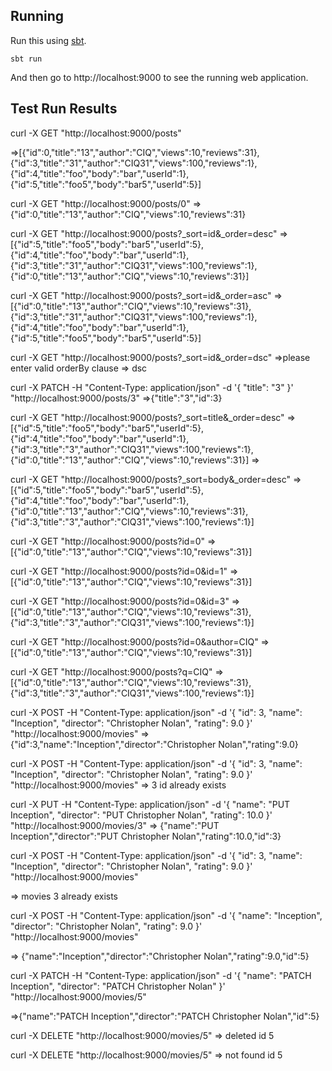 
## Running

Run this using [sbt](http://www.scala-sbt.org/).

```
sbt run
```

And then go to http://localhost:9000 to see the running web application.

## Test Run Results
curl -X GET "http://localhost:9000/posts"

=>[{"id":0,"title":"13","author":"CIQ","views":10,"reviews":31},{"id":3,"title":"31","author":"CIQ31","views":100,"reviews":1},{"id":4,"title":"foo","body":"bar","userId":1},{"id":5,"title":"foo5","body":"bar5","userId":5}]

curl -X GET "http://localhost:9000/posts/0"
=>{"id":0,"title":"13","author":"CIQ","views":10,"reviews":31}


curl -X GET "http://localhost:9000/posts?_sort=id&_order=desc"
=>[{"id":5,"title":"foo5","body":"bar5","userId":5},{"id":4,"title":"foo","body":"bar","userId":1},{"id":3,"title":"31","author":"CIQ31","views":100,"reviews":1},{"id":0,"title":"13","author":"CIQ","views":10,"reviews":31}]


curl -X GET "http://localhost:9000/posts?_sort=id&_order=asc"
=>[{"id":0,"title":"13","author":"CIQ","views":10,"reviews":31},{"id":3,"title":"31","author":"CIQ31","views":100,"reviews":1},{"id":4,"title":"foo","body":"bar","userId":1},{"id":5,"title":"foo5","body":"bar5","userId":5}]

curl -X GET "http://localhost:9000/posts?_sort=id&_order=dsc"
=>please enter valid orderBy clause => dsc

curl -X PATCH -H "Content-Type: application/json" -d '{
  "title": "3"
}' "http://localhost:9000/posts/3"
=>{"title":"3","id":3}

curl -X GET "http://localhost:9000/posts?_sort=title&_order=desc"
=>[{"id":5,"title":"foo5","body":"bar5","userId":5},{"id":4,"title":"foo","body":"bar","userId":1},{"id":3,"title":"3","author":"CIQ31","views":100,"reviews":1},{"id":0,"title":"13","author":"CIQ","views":10,"reviews":31}]
=>

curl -X GET "http://localhost:9000/posts?_sort=body&_order=desc"
=>[{"id":5,"title":"foo5","body":"bar5","userId":5},{"id":4,"title":"foo","body":"bar","userId":1},{"id":0,"title":"13","author":"CIQ","views":10,"reviews":31},{"id":3,"title":"3","author":"CIQ31","views":100,"reviews":1}]


curl -X GET "http://localhost:9000/posts?id=0"
=>[{"id":0,"title":"13","author":"CIQ","views":10,"reviews":31}]

curl -X GET "http://localhost:9000/posts?id=0&id=1"
=>[{"id":0,"title":"13","author":"CIQ","views":10,"reviews":31}]

curl -X GET "http://localhost:9000/posts?id=0&id=3"
=>[{"id":0,"title":"13","author":"CIQ","views":10,"reviews":31},{"id":3,"title":"3","author":"CIQ31","views":100,"reviews":1}]


curl -X GET "http://localhost:9000/posts?id=0&author=CIQ"
=>[{"id":0,"title":"13","author":"CIQ","views":10,"reviews":31}]

curl -X GET "http://localhost:9000/posts?q=CIQ"
=>[{"id":0,"title":"13","author":"CIQ","views":10,"reviews":31},{"id":3,"title":"3","author":"CIQ31","views":100,"reviews":1}]

curl -X POST -H "Content-Type: application/json" -d '{
  "id": 3,
  "name": "Inception",
  "director": "Christopher Nolan",
  "rating": 9.0
}' "http://localhost:9000/movies"
=> {"id":3,"name":"Inception","director":"Christopher Nolan","rating":9.0}

curl -X POST -H "Content-Type: application/json" -d '{
  "id": 3,
  "name": "Inception",
  "director": "Christopher Nolan",
  "rating": 9.0
}' "http://localhost:9000/movies"
=> 3 id already exists


curl -X PUT -H "Content-Type: application/json" -d '{
  "name": "PUT Inception",
  "director": "PUT Christopher Nolan",
  "rating": 10.0
}' "http://localhost:9000/movies/3"
=> {"name":"PUT Inception","director":"PUT Christopher Nolan","rating":10.0,"id":3}

curl -X POST -H "Content-Type: application/json" -d '{
  "id": 3,
  "name": "Inception",
  "director": "Christopher Nolan",
  "rating": 9.0
}' "http://localhost:9000/movies"

=> movies 3 already exists 

curl -X POST -H "Content-Type: application/json" -d '{
  "name": "Inception",
  "director": "Christopher Nolan",
  "rating": 9.0
}' "http://localhost:9000/movies"

=> {"name":"Inception","director":"Christopher Nolan","rating":9.0,"id":5}

 curl -X PATCH -H "Content-Type: application/json" -d '{
  "name": "PATCH Inception",
  "director": "PATCH Christopher Nolan"
}' "http://localhost:9000/movies/5"

=>{"name":"PATCH Inception","director":"PATCH Christopher Nolan","id":5}

curl -X DELETE "http://localhost:9000/movies/5"
=> deleted id 5


curl -X DELETE "http://localhost:9000/movies/5"
=> not found id 5


